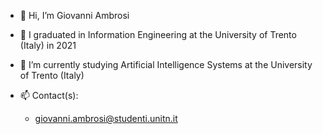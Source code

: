 - 👋 Hi, I’m Giovanni Ambrosi
- 🌱 I graduated in Information Engineering at the University of Trento (Italy) in 2021
- 🌱 I’m currently studying Artificial Intelligence Systems at the University of Trento (Italy)

- 📫 Contact(s):
  * giovanni.ambrosi@studenti.unitn.it
<!---
GiovanniAmbrosi/GiovanniAmbrosi is a ✨ special ✨ repository because its `README.md` (this file) appears on your GitHub profile.
You can click the Preview link to take a look at your changes.
--->
